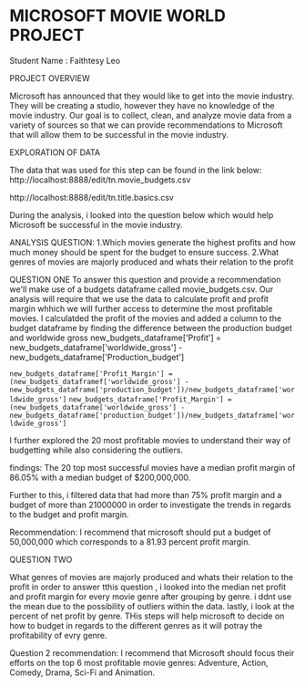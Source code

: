 # MICROSOFT MOVIE WORLD PROJECT

Student Name : Faithtesy Leo

PROJECT OVERVIEW

Microsoft has announced that they would like to get into the movie industry. They will be creating a studio, however they have no knowledge of the movie industry. Our goal is to collect, clean, and analyze movie data from a variety of sources so that we can provide recommendations to Microsoft that will allow them to be successful in the movie industry.

EXPLORATION OF DATA

The data that was used for this step can be found in the link below:
http://localhost:8888/edit/tn.movie_budgets.csv

http://localhost:8888/edit/tn.title.basics.csv

During the analysis, i looked into the question below which would help Microsoft be successful in the movie industry.

ANALYSIS QUESTION:
1.Which movies generate the highest profits and how much money should be spent for the budget to ensure success.
2.What genres of movies are majorly produced and whats their relation to the profit

QUESTION ONE
To answer this question and provide a recommendation we'll make use of a budgets dataframe called movie_budgets.csv. Our analysis will require that we use the data to calculate profit and profit margin whhich we will further access to determine the most profitable movies.
I calculatded the profit of the movies and added a column to the budget dataframe by finding the difference between the production budget and worldwide gross 
new_budgets_dataframe['Profit'] = new_budgets_dataframe['worldwide_gross'] - new_budgets_dataframe['Production_budget']

``new_budgets_dataframe['Profit_Margin'] = (new_budgets_dataframef['worldwide_gross'] - 
                                   new_budgets_dataframe['production_budget'])/new_budgets_dataframe['worldwide_gross']``
``new_budgets_dataframe['Profit_Margin'] = (new_budgets_dataframe['worldwide_gross'] - 
                                    new_budgets_dataframe['production_budget'])/new_budgets_dataframe['worldwide_gross']``
                                    
I further explored the 20 most profitable movies to understand their way of budgetting while also considering the outliers.

findings:
       The 20 top most successful movies have a median profit margin of 86.05% with a median budget of $200,000,000.
       
Further to this, i filtered data that had more than 75% profit margin and a budget of more than 21000000 in order to investigate the trends in regards to the budget and profit margin.
       
Recommendation: I recommend that microsoft should put a budget of 50,000,000 which corresponds to a 81.93 percent profit margin.

QUESTION TWO

What genres of movies are majorly produced and whats their relation to the profit
in order to answer tthis question , i looked into the median net profit and profit margin for every movie genre after grouping by genre.
i ddnt use the mean due to the possibility of outliers within the data.
lastly, i look at the percent of net profit by genre. THis steps will help microsoft to decide on how to budget in regards to the different genres as it will potray the profitability of evry genre.

Question 2 recommendation: I recommend that Microsoft should focus their efforts on the top 6 most profitable movie genres: Adventure, Action, Comedy, Drama, Sci-Fi and Animation.  
